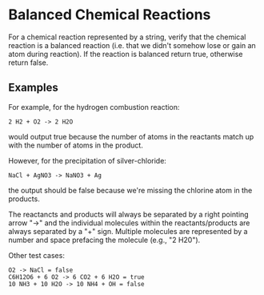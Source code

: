 # Balanced Chemical Reactions

For a chemical reaction represented by a string, verify that the chemical
reaction is a balanced reaction (i.e. that we didn't somehow lose or gain
an atom during reaction). If the reaction is balanced return true,
otherwise return false.

## Examples

For example, for the hydrogen combustion reaction:

```
2 H2 + O2 -> 2 H2O
```    
would output true because the number of atoms in the reactants match up
with the number of atoms in the product.

However, for the precipitation of silver-chloride:

```
NaCl + AgNO3 -> NaNO3 + Ag
```  
the output should be false because we're missing the chlorine atom in
the products.

The reactancts and products will always be separated by a right
pointing arrow "->" and the individual molecules within the
reactants/products are always separated by a "+" sign. Multiple
molecules are represented by a number and space prefacing the
molecule (e.g., "2 H20").

Other test cases:

```
O2 -> NaCl = false  
C6H12O6 + 6 O2 -> 6 CO2 + 6 H2O = true  
10 NH3 + 10 H2O -> 10 NH4 + OH = false  
```
